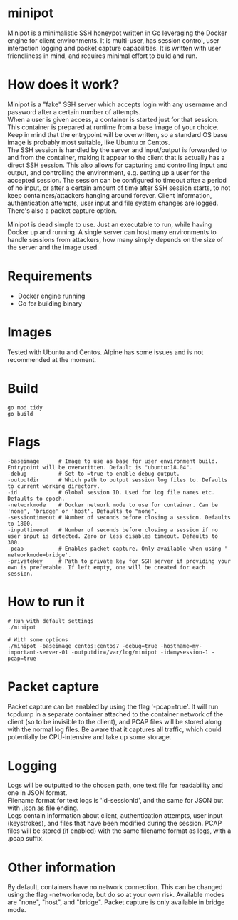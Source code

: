 # minipot

Minipot is a minimalistic SSH honeypot written in Go leveraging the Docker engine for client environments. It is multi-user, has session control, user interaction logging and packet capture capabilities. It is written with user friendliness in mind, and requires minimal effort to build and run. 

# How does it work?
Minipot is a "fake" SSH server which accepts login with any username and password after a certain number of attempts.  
When a user is given access, a container is started just for that session. This container is prepared at runtime from a base image of your choice. Keep in mind that the entrypoint will be overwritten, so a standard OS base image is probably most suitable, like Ubuntu or Centos.  
The SSH session is handled by the server and input/output is forwarded to and from the container, making it appear to the client that is actually has a direct SSH session. This also allows for capturing and controlling input and output, and controlling the environment, e.g. setting up a user for the accepted session.
The session can be configured to timeout after a period of no input, or after a certain amount of time after SSH session starts, to not keep containers/attackers hanging around forever.
Client information, authentication attempts, user input and file system changes are logged. There's also a packet capture option.
 
  
Minipot is dead simple to use. Just an executable to run, while having Docker up and running. A single server can host many environments to handle sessions from attackers, how many simply depends on the size of the server and the image used.

# Requirements
* Docker engine running
* Go for building binary

# Images
Tested with Ubuntu and Centos. Alpine has some issues and is not recommended at the moment.

# Build
```
go mod tidy
go build
```

# Flags
```
-baseimage      # Image to use as base for user environment build. Entrypoint will be overwritten. Default is "ubuntu:18.04".
-debug          # Set to =true to enable debug output.
-outputdir      # Which path to output session log files to. Defaults to current working directory.
-id             # Global session ID. Used for log file names etc. Defaults to epoch.
-networkmode    # Docker network mode to use for container. Can be 'none', 'bridge' or 'host'. Defaults to "none". 
-sessiontimeout # Number of seconds before closing a session. Defaults to 1800.
-inputtimeout   # Number of seconds before closing a session if no user input is detected. Zero or less disables timeout. Defaults to 300.
-pcap           # Enables packet capture. Only available when using '-networkmode=bridge'.
-privatekey     # Path to private key for SSH server if providing your own is preferable. If left empty, one will be created for each session.
```

# How to run it
```
# Run with default settings
./minipot

# With some options
./minipot -baseimage centos:centos7 -debug=true -hostname=my-important-server-01 -outputdir=/var/log/minipot -id=mysession-1 -pcap=true
```
# Packet capture
Packet capture can be enabled by using the flag '-pcap=true'. It will run tcpdump in a separate container attached to the container network of the client (so to be invisible to the client), and PCAP files will be stored along with the normal log files. Be aware that it captures all traffic, which could potentially be CPU-intensive and take up some storage.

# Logging
Logs will be outputted to the chosen path, one text file for readability and one in JSON format.  
Filename format for text logs is 'id-sessionId', and the same for JSON but with .json as file ending.  
Logs contain information about client, authentication attempts, user input (keystrokes), and files that have been modified during the session. 
PCAP files will be stored (if enabled) with the same filename format as logs, with a .pcap suffix.

# Other information
By default, containers have no network connection. This can be changed using the flag -networkmode, but do so at your own risk. Available modes are "none", "host", and "bridge". Packet capture is only available in bridge mode.
